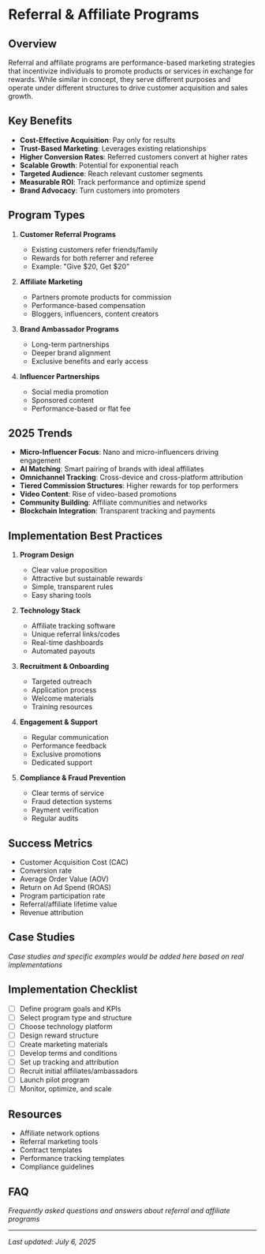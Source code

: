 # Referral & Affiliate Programs

## Overview
Referral and affiliate programs are performance-based marketing strategies that incentivize individuals to promote products or services in exchange for rewards. While similar in concept, they serve different purposes and operate under different structures to drive customer acquisition and sales growth.

## Key Benefits
- **Cost-Effective Acquisition**: Pay only for results
- **Trust-Based Marketing**: Leverages existing relationships
- **Higher Conversion Rates**: Referred customers convert at higher rates
- **Scalable Growth**: Potential for exponential reach
- **Targeted Audience**: Reach relevant customer segments
- **Measurable ROI**: Track performance and optimize spend
- **Brand Advocacy**: Turn customers into promoters

## Program Types
1. **Customer Referral Programs**
   - Existing customers refer friends/family
   - Rewards for both referrer and referee
   - Example: "Give $20, Get $20"

2. **Affiliate Marketing**
   - Partners promote products for commission
   - Performance-based compensation
   - Bloggers, influencers, content creators

3. **Brand Ambassador Programs**
   - Long-term partnerships
   - Deeper brand alignment
   - Exclusive benefits and early access

4. **Influencer Partnerships**
   - Social media promotion
   - Sponsored content
   - Performance-based or flat fee

## 2025 Trends
- **Micro-Influencer Focus**: Nano and micro-influencers driving engagement
- **AI Matching**: Smart pairing of brands with ideal affiliates
- **Omnichannel Tracking**: Cross-device and cross-platform attribution
- **Tiered Commission Structures**: Higher rewards for top performers
- **Video Content**: Rise of video-based promotions
- **Community Building**: Affiliate communities and networks
- **Blockchain Integration**: Transparent tracking and payments

## Implementation Best Practices
1. **Program Design**
   - Clear value proposition
   - Attractive but sustainable rewards
   - Simple, transparent rules
   - Easy sharing tools

2. **Technology Stack**
   - Affiliate tracking software
   - Unique referral links/codes
   - Real-time dashboards
   - Automated payouts

3. **Recruitment & Onboarding**
   - Targeted outreach
   - Application process
   - Welcome materials
   - Training resources

4. **Engagement & Support**
   - Regular communication
   - Performance feedback
   - Exclusive promotions
   - Dedicated support

5. **Compliance & Fraud Prevention**
   - Clear terms of service
   - Fraud detection systems
   - Payment verification
   - Regular audits

## Success Metrics
- Customer Acquisition Cost (CAC)
- Conversion rate
- Average Order Value (AOV)
- Return on Ad Spend (ROAS)
- Program participation rate
- Referral/affiliate lifetime value
- Revenue attribution

## Case Studies
*Case studies and specific examples would be added here based on real implementations*

## Implementation Checklist
- [ ] Define program goals and KPIs
- [ ] Select program type and structure
- [ ] Choose technology platform
- [ ] Design reward structure
- [ ] Create marketing materials
- [ ] Develop terms and conditions
- [ ] Set up tracking and attribution
- [ ] Recruit initial affiliates/ambassadors
- [ ] Launch pilot program
- [ ] Monitor, optimize, and scale

## Resources
- Affiliate network options
- Referral marketing tools
- Contract templates
- Performance tracking templates
- Compliance guidelines

## FAQ
*Frequently asked questions and answers about referral and affiliate programs*

---
*Last updated: July 6, 2025*
